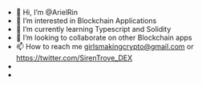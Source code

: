 - 👋 Hi, I’m @ArielRin
- 👀 I’m interested in Blockchain Applications
- 🌱 I’m currently learning Typescript and Solidity
- 💞️ I’m looking to collaborate on other Blockchain apps 
- 📫 How to reach me girlsmakingcrypto@gmail.com or https://twitter.com/SirenTrove_DEX
- 
- 

<!---
ArielRin/ArielRin is a ✨ special ✨ repository because its `README.md` (this file) appears on your GitHub profile.
You can click the Preview link to take a look at your changes.
--->
